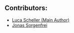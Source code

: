 ## Contributors:
- [Luca Scheller (Main Author)](https://github.com/LucaScheller)
- [Jonas Sorgenfrei](https://github.com/jonassorgenfrei)